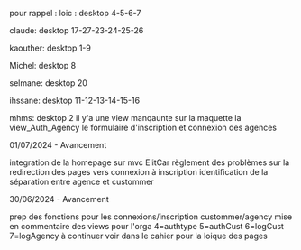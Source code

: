 pour rappel :
loic :
desktop 4-5-6-7

claude:
desktop 17-27-23-24-25-26

kaouther:
desktop 1-9

Michel:
desktop 8

selmane:
desktop 20

ihssane:
desktop 11-12-13-14-15-16

mhms:
desktop 2
il y'a une view manqaunte sur la maquette la view_Auth_Agency le formulaire d'inscription et connexion des agences

01/07/2024 - Avancement

integration de la homepage sur mvc ElitCar
règlement des problèmes sur la redirection des pages vers connexion à inscription identification de la séparation entre agence et custommer

30/06/2024 - Avancement

prep des fonctions pour les connexions/inscription custommer/agency mise en commentaire des views pour l'orga
4=authtype
5=authCust
6=logCust
7=logAgency
à continuer
voir dans le cahier pour la loique des pages
